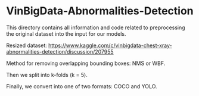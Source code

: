 # **VinBigData-Abnormalities-Detection**
This directory contains all information and code related to preprocessing the original dataset into the input for our models.

Resized dataset: https://www.kaggle.com/c/vinbigdata-chest-xray-abnormalities-detection/discussion/207955

Method for removing overlapping bounding boxes: NMS or WBF.

Then we split into k-folds (k = 5).

Finally, we convert into one of two formats: COCO and YOLO.


